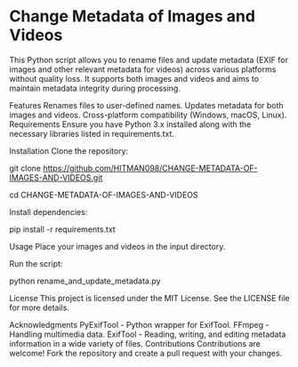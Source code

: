# Change Metadata of Images and Videos
This Python script allows you to rename files and update metadata (EXIF for images and other relevant metadata for videos) across various platforms without quality loss. It supports both images and videos and aims to maintain metadata integrity during processing.

Features
Renames files to user-defined names.
Updates metadata for both images and videos.
Cross-platform compatibility (Windows, macOS, Linux).
Requirements
Ensure you have Python 3.x installed along with the necessary libraries listed in requirements.txt.

Installation
Clone the repository:

git clone https://github.com/HITMAN098/CHANGE-METADATA-OF-IMAGES-AND-VIDEOS.git

cd CHANGE-METADATA-OF-IMAGES-AND-VIDEOS

Install dependencies:

pip install -r requirements.txt

Usage
Place your images and videos in the input directory.

Run the script:

python rename_and_update_metadata.py


License
This project is licensed under the MIT License. See the LICENSE file for more details.

Acknowledgments
PyExifTool - Python wrapper for ExifTool.
FFmpeg - Handling multimedia data.
ExifTool - Reading, writing, and editing metadata information in a wide variety of files.
Contributions
Contributions are welcome! Fork the repository and create a pull request with your changes.

